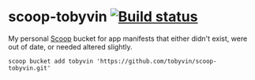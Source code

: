 # scoop-tobyvin [![Build status](https://ci.appveyor.com/api/projects/status/93bx32nirf5i74qy/branch/master?svg=true)](https://ci.appveyor.com/project/tobyvin/scoop-tobyvin/branch/master)

My personal [Scoop](https://github.com/lukesampson/scoop) bucket for app manifests that either didn't exist, were out of date, or needed altered slightly.

`scoop bucket add tobyvin 'https://github.com/tobyvin/scoop-tobyvin.git'`
